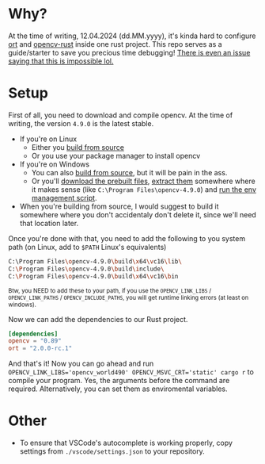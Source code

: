 # Why?

At the time of writing, 12.04.2024 (dd.MM.yyyy), it's kinda hard to configure [ort](https://github.com/pykeio/ort) and [opencv-rust](twistedfall/opencv-rust/) inside one rust project. This repo serves as a guide/starter to save you precious time debugging! [There is even an issue saying that this is impossible lol.](https://github.com/pykeio/ort/issues/145)

# Setup

First of all, you need to download and compile opencv. At the time of writing, the version `4.9.0` is the latest stable.

- If you're on Linux
  - Either you [build from source](https://docs.opencv.orgu/4.9.0/d7/d9f/tutorial_linux_install.html#tutorial_linux_install_quick_build_core)
  - Or you use your package manager to install opencv
- If you're on Windows
  - You can also [build from source](https://docs.opencv.org/4.x/d3/d52/tutorial_windows_install.html#autotoc_md1007), but it will be pain in the ass.
  - Or you'll [download the prebuilt files](https://sourceforge.net/projects/opencvlibrary/files/4.9.0/), [extract them](https://docs.opencv.org/4.x/d3/d52/tutorial_windows_install.html#tutorial_windows_install_prebuilt) somewhere where it makes sense (like `C:\Program Files\opencv-4.9.0`) and [run the env management script](https://docs.opencv.org/4.x/d3/d52/tutorial_windows_install.html#tutorial_windows_install_path).
- When you're building from source, I would suggest to build it somewhere where you don't accidentaly don't delete it, since we'll need that location later.

Once you're done with that, you need to add the following to you system path (on Linux, add to `$PATH` Linux's equivalents)

```sh
C:\Program Files\opencv-4.9.0\build\x64\vc16\lib\
C:\Program Files\opencv-4.9.0\build\include\
C:\Program Files\opencv-4.9.0\build\x64\vc16\bin
```

<small>Btw, you NEED to add these to your path, if you use the `OPENCV_LINK_LIBS` / `OPENCV_LINK_PATHS` / `OPENCV_INCLUDE_PATHS`, you will get runtime linking errors (at least on windows).</small>

Now we can add the dependencies to our Rust project.

```toml
[dependencies]
opencv = "0.89"
ort = "2.0.0-rc.1"
```

And that's it! Now you can go ahead and run `OPENCV_LINK_LIBS='opencv_world490' OPENCV_MSVC_CRT='static' cargo r` to compile your program. Yes, the arguments before the command are required. Alternatively, you can set them as enviromental variables.

# Other

- To ensure that VSCode's autocomplete is working properly, copy settings from `./vscode/settings.json` to your repository.
